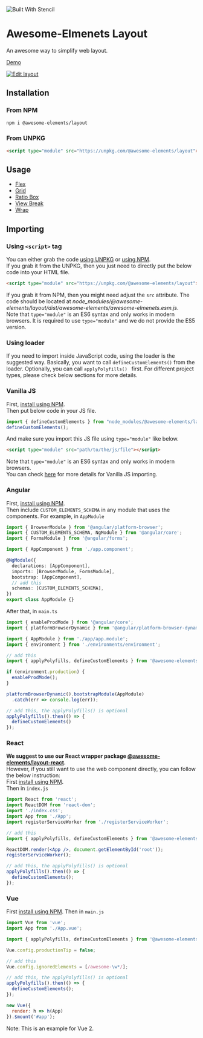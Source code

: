 ![Built With Stencil](https://img.shields.io/badge/-Built%20With%20Stencil-16161d.svg?logo=data%3Aimage%2Fsvg%2Bxml%3Bbase64%2CPD94bWwgdmVyc2lvbj0iMS4wIiBlbmNvZGluZz0idXRmLTgiPz4KPCEtLSBHZW5lcmF0b3I6IEFkb2JlIElsbHVzdHJhdG9yIDE5LjIuMSwgU1ZHIEV4cG9ydCBQbHVnLUluIC4gU1ZHIFZlcnNpb246IDYuMDAgQnVpbGQgMCkgIC0tPgo8c3ZnIHZlcnNpb249IjEuMSIgaWQ9IkxheWVyXzEiIHhtbG5zPSJodHRwOi8vd3d3LnczLm9yZy8yMDAwL3N2ZyIgeG1sbnM6eGxpbms9Imh0dHA6Ly93d3cudzMub3JnLzE5OTkveGxpbmsiIHg9IjBweCIgeT0iMHB4IgoJIHZpZXdCb3g9IjAgMCA1MTIgNTEyIiBzdHlsZT0iZW5hYmxlLWJhY2tncm91bmQ6bmV3IDAgMCA1MTIgNTEyOyIgeG1sOnNwYWNlPSJwcmVzZXJ2ZSI%2BCjxzdHlsZSB0eXBlPSJ0ZXh0L2NzcyI%2BCgkuc3Qwe2ZpbGw6I0ZGRkZGRjt9Cjwvc3R5bGU%2BCjxwYXRoIGNsYXNzPSJzdDAiIGQ9Ik00MjQuNywzNzMuOWMwLDM3LjYtNTUuMSw2OC42LTkyLjcsNjguNkgxODAuNGMtMzcuOSwwLTkyLjctMzAuNy05Mi43LTY4LjZ2LTMuNmgzMzYuOVYzNzMuOXoiLz4KPHBhdGggY2xhc3M9InN0MCIgZD0iTTQyNC43LDI5Mi4xSDE4MC40Yy0zNy42LDAtOTIuNy0zMS05Mi43LTY4LjZ2LTMuNkgzMzJjMzcuNiwwLDkyLjcsMzEsOTIuNyw2OC42VjI5Mi4xeiIvPgo8cGF0aCBjbGFzcz0ic3QwIiBkPSJNNDI0LjcsMTQxLjdIODcuN3YtMy42YzAtMzcuNiw1NC44LTY4LjYsOTIuNy02OC42SDMzMmMzNy45LDAsOTIuNywzMC43LDkyLjcsNjguNlYxNDEuN3oiLz4KPC9zdmc%2BCg%3D%3D&colorA=16161d&style=flat-square)

# Awesome-Elmenets Layout

An awesome way to simplify web layout.

[Demo](https://awesome-elements.github.io/layout/)

[![Edit layout](https://codesandbox.io/static/img/play-codesandbox.svg)](https://codesandbox.io/s/layout-7uhuv?fontsize=14&hidenavigation=1&theme=dark)

## Installation

### From NPM
```sh
npm i @awesome-elements/layout
```

### From UNPKG
```html
<script type="module" src="https://unpkg.com/@awesome-elements/layout"></script>
```

## Usage
- [Flex](./src/components/awesome-flex/readme.md)
- [Grid](./src/components/awesome-grid/readme.md)
- [Ratio Box](./src/components/awesome-ratio-box/readme.md)
- [View Break](./src/components/awesome-view-break/readme.md)
- [Wrap](./src/components/awesome-wrap/readme.md)

## Importing

### Using `<script>` tag
You can either grab the code [using UNPKG](#from-unpkg) or [using NPM](#from-npm).  
If you grab it from the UNPKG, then you just need to directly put the below code into your HTML file.
```html
<script type="module" src="https://unpkg.com/@awesome-elements/layout"></script>
```
If you grab it from NPM, then you might need adjust the `src` attribute. The code should be located at _node_modules/@awesome-elements/layout/dist/awesome-elements/awesome-elmenets.esm.js_.  
Note that `type="module"` is an ES6 syntax and only works in modern browsers. It is required to use `type="module"` and we do not provide the ES5 version.

### Using loader
If you need to import inside JavaScript code, using the loader is the suggested way. Basically, you want to call `defineCustomElements()` from the loader. Optionally, you can call `applyPolyfills() ` first. For different project types, please check below sections for more details.

### Vanilla JS
First, [install using NPM](#from-npm).  
Then put below code in your JS file.
```js
import { defineCustomElements } from "node_modules/@awesome-elements/layout/loader";
defineCustomElements();
```
And make sure you import this JS file using `type="module"` like below.
```html
<script type="module" src="path/to/the/js/file"></script>
```
Note that `type="module"` is an ES6 syntax and only works in modern browsers.  
You can check [here](https://stenciljs.com/docs/javascript) for more details for Vanilla JS importing.

### Angular
First, [install using NPM](#from-npm).  
Then include ```CUSTOM_ELEMENTS_SCHEMA``` in any module that uses the components. For example, in ```AppModule```
```ts
import { BrowserModule } from '@angular/platform-browser';
import { CUSTOM_ELEMENTS_SCHEMA, NgModule } from '@angular/core';
import { FormsModule } from '@angular/forms';

import { AppComponent } from './app.component';

@NgModule({
  declarations: [AppComponent],
  imports: [BrowserModule, FormsModule],
  bootstrap: [AppComponent],
  // add this
  schemas: [CUSTOM_ELEMENTS_SCHEMA],
})
export class AppModule {}
```
After that, in ```main.ts```
```ts
import { enableProdMode } from '@angular/core';
import { platformBrowserDynamic } from '@angular/platform-browser-dynamic';

import { AppModule } from './app/app.module';
import { environment } from './environments/environment';

// add this
import { applyPolyfills, defineCustomElements } from '@awesome-elements/layout/loader';

if (environment.production) {
  enableProdMode();
}

platformBrowserDynamic().bootstrapModule(AppModule)
  .catch(err => console.log(err));

// add this, the applyPolyfills() is optional
applyPolyfills().then(() => {
  defineCustomElements()
});
```

### React
__We suggest to use our React wrapper package [@awesome-elements/layout-react](https://www.npmjs.com/package/@awesome-elements/layout-react).__  
However, if you still want to use the web component directly, you can follow the below instruction:  
First [install using NPM](#use-npm).  
Then in ```index.js```
```jsx
import React from 'react';
import ReactDOM from 'react-dom';
import './index.css';
import App from './App';
import registerServiceWorker from './registerServiceWorker';

// add this
import { applyPolyfills, defineCustomElements } from '@awesome-elements/layout/loader';

ReactDOM.render(<App />, document.getElementById('root'));
registerServiceWorker();

// add this, the applyPolyfills() is optional
applyPolyfills().then(() => {
  defineCustomElements();
});
```

### Vue
First [install using NPM](#use-npm).
Then in ```main.js```
```js
import Vue from 'vue';
import App from './App.vue';

import { applyPolyfills, defineCustomElements } from '@awesome-elements/layout/loader';

Vue.config.productionTip = false;

// add this
Vue.config.ignoredElements = [/awesome-\w*/];

// add this, the applyPolyfills() is optional
applyPolyfills().then(() => {
  defineCustomElements();
});

new Vue({
  render: h => h(App)
}).$mount('#app');
```
Note: This is an example for Vue 2.